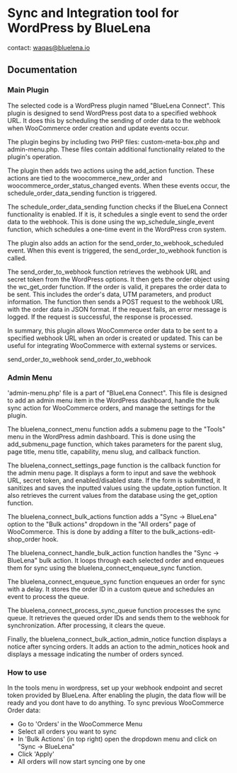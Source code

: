 # Sync and Integration tool for WordPress by BlueLena
contact: waqas@bluelena.io


## Documentation
### Main Plugin
The selected code is a WordPress plugin named "BlueLena Connect". This plugin is designed to send WordPress post data to a specified webhook URL. It does this by scheduling the sending of order data to the webhook when WooCommerce order creation and update events occur.

The plugin begins by including two PHP files: custom-meta-box.php and admin-menu.php. These files contain additional functionality related to the plugin's operation.

The plugin then adds two actions using the add_action function. These actions are tied to the woocommerce_new_order and woocommerce_order_status_changed events. When these events occur, the schedule_order_data_sending function is triggered.

The schedule_order_data_sending function checks if the BlueLena Connect functionality is enabled. If it is, it schedules a single event to send the order data to the webhook. This is done using the wp_schedule_single_event function, which schedules a one-time event in the WordPress cron system.

The plugin also adds an action for the send_order_to_webhook_scheduled event. When this event is triggered, the send_order_to_webhook function is called.

The send_order_to_webhook function retrieves the webhook URL and secret token from the WordPress options. It then gets the order object using the wc_get_order function. If the order is valid, it prepares the order data to be sent. This includes the order's data, UTM parameters, and product information. The function then sends a POST request to the webhook URL with the order data in JSON format. If the request fails, an error message is logged. If the request is successful, the response is processed.

In summary, this plugin allows WooCommerce order data to be sent to a specified webhook URL when an order is created or updated. This can be useful for integrating WooCommerce with external systems or services.

 send_order_to_webhook send_order_to_webhook

 ### Admin Menu
'admin-menu.php' file is a part of "BlueLena Connect". This file is designed to add an admin menu item in the WordPress dashboard, handle the bulk sync action for WooCommerce orders, and manage the settings for the plugin.

The bluelena_connect_menu function adds a submenu page to the "Tools" menu in the WordPress admin dashboard. This is done using the add_submenu_page function, which takes parameters for the parent slug, page title, menu title, capability, menu slug, and callback function.

The bluelena_connect_settings_page function is the callback function for the admin menu page. It displays a form to input and save the webhook URL, secret token, and enabled/disabled state. If the form is submitted, it sanitizes and saves the inputted values using the update_option function. It also retrieves the current values from the database using the get_option function.

The bluelena_connect_bulk_actions function adds a "Sync -> BlueLena" option to the "Bulk actions" dropdown in the "All orders" page of WooCommerce. This is done by adding a filter to the bulk_actions-edit-shop_order hook.

The bluelena_connect_handle_bulk_action function handles the "Sync -> BlueLena" bulk action. It loops through each selected order and enqueues them for sync using the bluelena_connect_enqueue_sync function.

The bluelena_connect_enqueue_sync function enqueues an order for sync with a delay. It stores the order ID in a custom queue and schedules an event to process the queue.

The bluelena_connect_process_sync_queue function processes the sync queue. It retrieves the queued order IDs and sends them to the webhook for synchronization. After processing, it clears the queue.

Finally, the bluelena_connect_bulk_action_admin_notice function displays a notice after syncing orders. It adds an action to the admin_notices hook and displays a message indicating the number of orders synced.

### How to use
In the tools menu in wordpress, set up your webhook endpoint and secret token provided by BlueLena. After enabling the plugin, the data flow will be ready and you dont have to do anything.
To sync previous WooCommerce Order data:
- Go to 'Orders' in the WooCommerce Menu
- Select all orders you want to sync
- In 'Bulk Actions' (in top right) open the dropdown menu and click on "Sync -> BlueLena"
- Click 'Apply'
- All orders will now start syncing one by one
